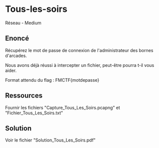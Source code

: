 # Tous-les-soirs
Réseau - Medium

## Enoncé
Récupérez le mot de passe de connexion de l'administrateur des bornes d'arcades.

Nous avons déjà réussi à intercepter un fichier, peut-être pourra t-il vous aider.

Format attendu du flag : FMCTF{motdepasse}

## Ressources
Fournir les fichiers "Capture_Tous_Les_Soirs.pcapng" et "Fichier_Tous_Les_Soirs.txt"

## Solution
Voir le fichier "Solution_Tous_Les_Soirs.pdf"
